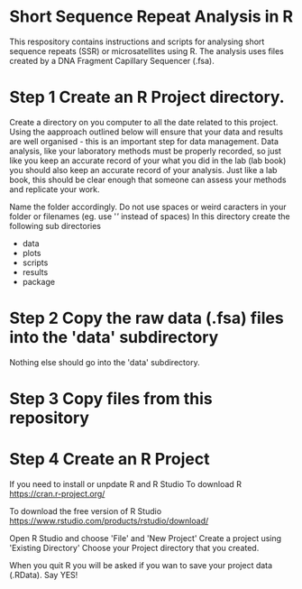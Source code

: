 # Short Sequence Repeat Analysis in R

This respository contains instructions and scripts for analysing short sequence repeats (SSR) or microsatellites using R. The analysis uses files created by a DNA Fragment Capillary Sequencer (.fsa).

# Step 1 Create an R Project directory.
Create a directory on you computer to all the date related to this project. Using the aapproach outlined below will ensure that your data and results are well organised - this is an important step for data management. Data analysis, like your laboratory methods must be properly recorded, so just like you keep an accurate record of your what you did in the lab (lab book) you should also keep an accurate record of your analysis. Just like a lab book, this should be clear enough that someone can assess your methods and replicate your work. 

Name the folder accordingly. Do not use spaces or weird caracters in your folder or filenames (eg. use '_'_ instead of spaces)
In this directory create the following sub directories 
- data
- plots
- scripts
- results
- package

# Step 2 Copy the raw data (.fsa) files into the 'data' subdirectory
Nothing else should go into the 'data' subdirectory.

# Step 3 Copy files from this repository 


# Step 4 Create an R Project
If you need to install or unpdate R and R Studio
To download R
https://cran.r-project.org/

To download the free version of R Studio
https://www.rstudio.com/products/rstudio/download/

Open R Studio and choose 'File' and 'New Project' 
Create a project using 'Existing Directory'
Choose your Project directory that you created.

When you quit R you will be asked if you wan to save your project data (.RData). Say YES!


